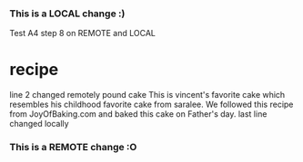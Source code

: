 ### This is a LOCAL change :)
Test A4 step 8 on REMOTE and LOCAL
# recipe
line 2 changed remotely
pound cake
This is vincent's favorite cake which resembles his childhood favorite cake from saralee. 
We followed this recipe from JoyOfBaking.com and baked this cake on Father's day. 
last line changed locally
### This is a REMOTE change :O